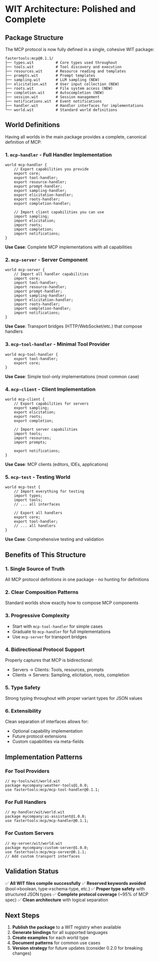 # WIT Architecture: Polished and Complete

## Package Structure

The MCP protocol is now fully defined in a single, cohesive WIT package:

```
fastertools:mcp@0.1.1/
├── types.wit          # Core types used throughout
├── tools.wit          # Tool discovery and execution
├── resources.wit      # Resource reading and templates
├── prompts.wit        # Prompt templates
├── sampling.wit       # LLM sampling (NEW)
├── elicitation.wit    # User input collection (NEW)
├── roots.wit          # File system access (NEW)
├── completion.wit     # Autocompletion (NEW)
├── session.wit        # Session management
├── notifications.wit  # Event notifications
├── handler.wit        # Handler interfaces for implementations
└── world.wit          # Standard world definitions
```

## World Definitions

Having all worlds in the main package provides a complete, canonical definition of MCP:

### 1. `mcp-handler` - Full Handler Implementation
```wit
world mcp-handler {
    // Export capabilities you provide
    export core;
    export tool-handler;
    export resource-handler;
    export prompt-handler;
    export sampling-handler;
    export elicitation-handler;
    export roots-handler;
    export completion-handler;
    
    // Import client capabilities you can use
    import sampling;
    import elicitation;
    import roots;
    import completion;
    import notifications;
}
```
**Use Case**: Complete MCP implementations with all capabilities

### 2. `mcp-server` - Server Component
```wit
world mcp-server {
    // Import all handler capabilities
    import core;
    import tool-handler;
    import resource-handler;
    import prompt-handler;
    import sampling-handler;
    import elicitation-handler;
    import roots-handler;
    import completion-handler;
    import notifications;
}
```
**Use Case**: Transport bridges (HTTP/WebSocket/etc.) that compose handlers

### 3. `mcp-tool-handler` - Minimal Tool Provider
```wit
world mcp-tool-handler {
    export tool-handler;
    export core;
}
```
**Use Case**: Simple tool-only implementations (most common case)

### 4. `mcp-client` - Client Implementation
```wit
world mcp-client {
    // Export capabilities for servers
    export sampling;
    export elicitation;
    export roots;
    export completion;
    
    // Import server capabilities
    import tools;
    import resources;
    import prompts;
    
    export notifications;
}
```
**Use Case**: MCP clients (editors, IDEs, applications)

### 5. `mcp-test` - Testing World
```wit
world mcp-test {
    // Import everything for testing
    import types;
    import tools;
    // ... all interfaces
    
    // Export all handlers
    export core;
    export tool-handler;
    // ... all handlers
}
```
**Use Case**: Comprehensive testing and validation

## Benefits of This Structure

### 1. **Single Source of Truth**
All MCP protocol definitions in one package - no hunting for definitions

### 2. **Clear Composition Patterns**
Standard worlds show exactly how to compose MCP components

### 3. **Progressive Complexity**
- Start with `mcp-tool-handler` for simple cases
- Graduate to `mcp-handler` for full implementations
- Use `mcp-server` for transport bridges

### 4. **Bidirectional Protocol Support**
Properly captures that MCP is bidirectional:
- Servers → Clients: Tools, resources, prompts
- Clients → Servers: Sampling, elicitation, roots, completion

### 5. **Type Safety**
Strong typing throughout with proper variant types for JSON values

### 6. **Extensibility**
Clean separation of interfaces allows for:
- Optional capability implementation
- Future protocol extensions
- Custom capabilities via meta-fields

## Implementation Patterns

### For Tool Providers
```wit
// my-tools/wit/world.wit
package mycompany:weather-tools@1.0.0;
use fastertools:mcp/mcp-tool-handler@0.1.1;
```

### For Full Handlers
```wit
// my-handler/wit/world.wit
package mycompany:ai-assistant@1.0.0;
use fastertools:mcp/mcp-handler@0.1.1;
```

### For Custom Servers
```wit
// my-server/wit/world.wit
package mycompany:custom-server@1.0.0;
use fastertools:mcp/mcp-server@0.1.1;
// Add custom transport interfaces
```

## Validation Status

✅ **All WIT files compile successfully**
✅ **Reserved keywords avoided** (bool→boolean, type→schema-type, etc.)
✅ **Proper type safety** with structured JSON types
✅ **Complete protocol coverage** (~95% of MCP spec)
✅ **Clean architecture** with logical separation

## Next Steps

1. **Publish the package** to a WIT registry when available
2. **Generate bindings** for all supported languages
3. **Create examples** for each world type
4. **Document patterns** for common use cases
5. **Version strategy** for future updates (consider 0.2.0 for breaking changes)